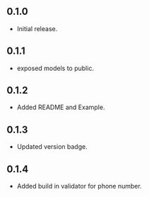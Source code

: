 ## 0.1.0

* Initial release.

## 0.1.1

* exposed models to public.

## 0.1.2

* Added README and Example.

## 0.1.3

* Updated version badge.

## 0.1.4

* Added build in validator for phone number.